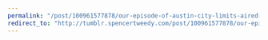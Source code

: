 ```yaml
---
permalink: "/post/100961577878/our-episode-of-austin-city-limits-aired-tonight"
redirect_to: "http://tumblr.spencertweedy.com/post/100961577878/our-episode-of-austin-city-limits-aired-tonight"
---
```

